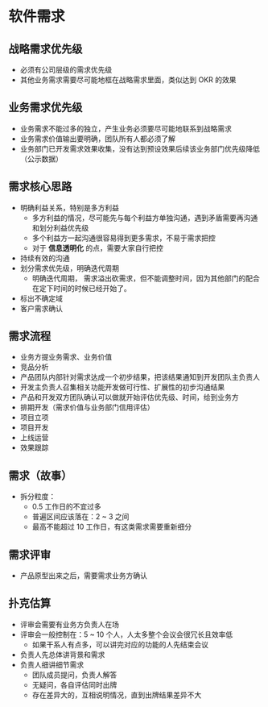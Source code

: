 

# 软件需求

## 战略需求优先级

- 必须有公司层级的需求优先级
- 其他业务需求需要尽可能地框在战略需求里面，类似达到 OKR 的效果

## 业务需求优先级

- 业务需求不能过多的独立，产生业务必须要尽可能地联系到战略需求
- 业务需求价值输出要明确，团队所有人都必须了解
- 业务部门已开发需求效果收集，没有达到预设效果后续该业务部门优先级降低（公示数据）

## 需求核心思路

- 明确利益关系，特别是多方利益
    - 多方利益的情况，尽可能先与每个利益方单独沟通，遇到矛盾需要再沟通和划分利益优先级
    - 多个利益方一起沟通很容易得到更多需求，不易于需求把控
    - 对于 **信息透明化** 的点，需要大家自行把控
- 持续有效的沟通
- 划分需求优先级，明确迭代周期
    - 明确迭代周期， 需求溢出砍需求，但不能调整时间，因为其他部门的配合在定下时间的时候已经开始了。
- 标出不确定域
- 客户需求确认

## 需求流程

- 业务方提业务需求、业务价值
- 竞品分析
- 产品团队内部针对需求达成一个初步结果，把该结果通知到开发团队主负责人
- 开发主负责人召集相关功能开发做可行性、扩展性的初步沟通结果
- 产品和开发双方团队确认可以做就开始评估优先级、时间，给到业务方
- 排期开发（需求价值与业务部门信用评估）
- 项目立项
- 项目开发
- 上线运营
- 效果跟踪

## 需求（故事）

- 拆分粒度：
    - 0.5 工作日的不宜过多
    - 普遍区间应该落在：2 ~ 3 之间
    - 最高不能超过 10 工作日，有这类需求需要重新细分


## 需求评审

- 产品原型出来之后，需要需求业务方确认

## 扑克估算

- 评审会需要有业务方负责人在场
- 评审会一般控制在：5 ~ 10 个人，人太多整个会议会很冗长且效率低
    - 如果干系人有点多，可以讲完对应的功能的人先结束会议
- 负责人先总体讲背景和需求
- 负责人细讲细节需求
    - 团队成员提问，负责人解答
    - 无疑问，各自评估同时出牌
    - 存在差异大的，互相说明情况，直到出牌结果差异不大









